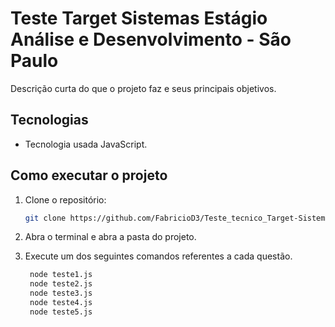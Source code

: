 # Teste Target Sistemas Estágio Análise e Desenvolvimento - São Paulo

Descrição curta do que o projeto faz e seus principais objetivos.

## Tecnologias

- Tecnologia usada JavaScript.

## Como executar o projeto

1. Clone o repositório:
   ```bash
   git clone https://github.com/FabricioD3/Teste_tecnico_Target-Sistemas.git

2. Abra o terminal e abra a pasta do projeto.

3. Execute um dos seguintes comandos referentes a cada questão.
   ```bash
    node teste1.js
    node teste2.js
    node teste3.js
    node teste4.js
    node teste5.js

